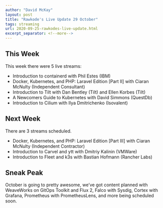 ```yaml
---
author: "David McKay"
layout: post
title: "Rawkode's Live Update 29 October"
tags: streaming
url: 2020-09-25-rawkodes-live-update.html
excerpt_separator: <!--more-->
---
```


## This Week

This week there were 5 live streams:

* Introduction to containerd with Phil Estes (IBM)
* Docker, Kubernetes, and PHP: Laravel Edition [Part II] with Ciaran McNulty (Independent Consultant)
* Introduction to Tilt with Dan Bentley (Tilt) and Ellen Korbes (Tilt)
* A Newcomers Guide to Kubernetes with David Simmons (QuestDb)
* Introduction to Cilium with Ilya Dmitrichenko (Isovalent)
<!--more-->

## Next Week

There are 3 streams scheduled.

* Docker, Kubernetes, and PHP: Laravel Edition [Part III] with Ciaran McNulty (Independent Contractor)
* Introduction to Carvel and ytt with Dmitriy Kalinin (VMWare)
* Introduction to Fleet and k3s with Bastian Hofmann (Rancher Labs)

## Sneak Peak

October is going to pretty awesome, we’ve got content planned with WeaveWorks on GitOps Toolkit and Flux 2, Falco with Sysdig, Cortex with Grafana, Prometheus with PrometheusLens, and more being scheduled soon.
